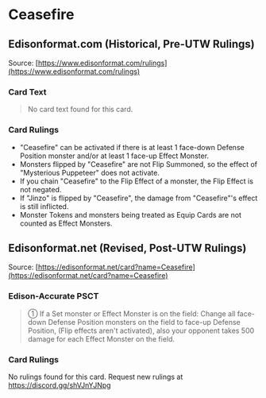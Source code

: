# Ceasefire

## Edisonformat.com (Historical, Pre-UTW Rulings)

Source: [https://www.edisonformat.com/rulings](https://www.edisonformat.com/rulings)

### Card Text

> No card text found for this card.

### Card Rulings

*   "Ceasefire" can be activated if there is at least 1 face-down Defense Position monster and/or at least 1 face-up Effect Monster.
*   Monsters flipped by "Ceasefire" are not Flip Summoned, so the effect of "Mysterious Puppeteer" does not activate.
*   If you chain "Ceasefire" to the Flip Effect of a monster, the Flip Effect is not negated.
*   If "Jinzo" is flipped by "Ceasefire", the damage from "Ceasefire"'s effect is still inflicted.
*   Monster Tokens and monsters being treated as Equip Cards are not counted as Effect Monsters.

## Edisonformat.net (Revised, Post-UTW Rulings)

Source: [https://edisonformat.net/card?name=Ceasefire](https://edisonformat.net/card?name=Ceasefire)

### Edison-Accurate PSCT

> ① If a Set monster or Effect Monster is on the field:
> Change all face-down Defense Position monsters on the field to face-up Defense Position,
> (Flip effects aren't activated), also your opponent takes 500 damage for each Effect Monster on the field.

### Card Rulings

No rulings found for this card. Request new rulings at https://discord.gg/shVJnYJNpg
            